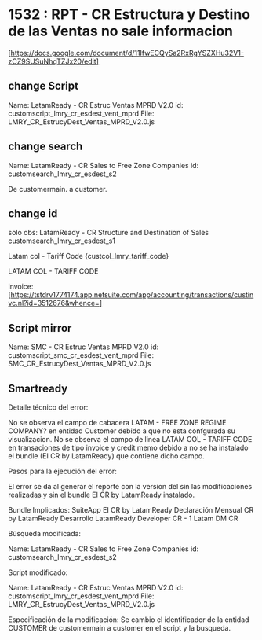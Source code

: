 # 1532 : RPT - CR Estructura y Destino de las Ventas no sale informacion
  [https://docs.google.com/document/d/11IfwECQySa2RxRgYSZXHu32V1-zCZ9SUSuNhqTZJx20/edit]


 
## change Script
Name: LatamReady - CR Estruc Ventas MPRD V2.0
id: customscript_lmry_cr_esdest_vent_mprd
File: LMRY_CR_EstrucyDest_Ventas_MPRD_V2.0.js 
## change search
Name: LatamReady - CR Sales to Free Zone Companies
id: customsearch_lmry_cr_esdest_s2

De customermain. a customer.



## change id
solo obs:
LatamReady - CR Structure and Destination of Sales
customsearch_lmry_cr_esdest_s1

Latam col - Tariff Code
{custcol_lmry_tariff_code}

LATAM COL - TARIFF CODE

invoice:
[https://tstdrv1774174.app.netsuite.com/app/accounting/transactions/custinvc.nl?id=3512676&whence=]
## Script mirror

Name: SMC - CR Estruc Ventas MPRD V2.0
id: customscript_smc_cr_esdest_vent_mprd
File: SMC_CR_EstrucyDest_Ventas_MPRD_V2.0.js 

## Smartready

Detalle técnico del error:

No se observa el campo de cabacera LATAM - FREE ZONE REGIME COMPANY? en entidad Customer debido a que no esta confgurada su visualizacion.
No se observa el campo de linea LATAM COL - TARIFF CODE en transaciones de tipo invoice y credit memo debido a no se ha instalado el bundle (EI CR by LatamReady) que contiene dicho campo.

Pasos para la ejecución del error:

El error se da al generar el reporte con la version del sin las modificaciones realizadas y sin el bundle EI CR by LatamReady instalado.

Bundle Implicados:
SuiteApp
  EI CR by LatamReady
  Declaración Mensual CR by LatamReady
Desarrollo
  LatamReady Developer CR - 1
  Latam DM CR

Búsqueda modificada: 

Name: LatamReady - CR Sales to Free Zone Companies
id: customsearch_lmry_cr_esdest_s2

Script modificado:

Name: LatamReady - CR Estruc Ventas MPRD V2.0
id: customscript_lmry_cr_esdest_vent_mprd
File: LMRY_CR_EstrucyDest_Ventas_MPRD_V2.0.js 

Especificación de la modificación:
Se cambio el identificador de la entidad CUSTOMER  de customermain a customer en el script y la busqueda.

